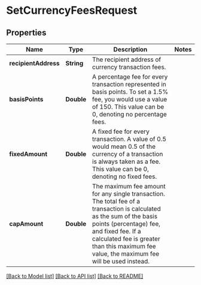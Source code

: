# SetCurrencyFeesRequest

## Properties
Name | Type | Description | Notes
------------ | ------------- | ------------- | -------------
**recipientAddress** | **String** | The recipient address of currency transaction fees. | 
**basisPoints** | **Double** | A percentage fee for every transaction represented in basis points. To set a 1.5% fee, you would use a value of 150. This value can be 0, denoting no percentage fees. | 
**fixedAmount** | **Double** | A fixed fee for every transaction. A value of 0.5 would mean 0.5 of the currency of a transaction is always taken as a fee. This value can be 0, denoting no fixed fees. | 
**capAmount** | **Double** | The maximum fee amount for any single transaction. The total fee of a transaction is calculated as the sum of the basis points (percentage) fee, and fixed fee. If a calculated fee is greater than this maximum fee value, the maximum fee will be used instead. | 

[[Back to Model list]](../README.md#documentation-for-models) [[Back to API list]](../README.md#documentation-for-api-endpoints) [[Back to README]](../README.md)


